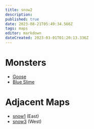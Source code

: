 ```yaml
---
title: snow2
description: 
published: true
date: 2023-08-21T05:49:34.566Z
tags: maps
editor: markdown
dateCreated: 2023-03-01T01:20:13.336Z
---
```


# Monsters
 * [Goose](/monsters/goose)
 * [Blue Slime](/monsters/blue-slime)

# Adjacent Maps
 * [snow1](/maps/snow1) (East)
 * [snow3](/maps/snow3) (West)
